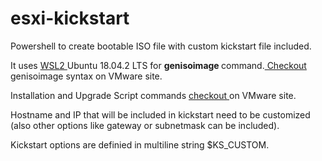 # esxi-kickstart
Powershell to create bootable ISO file with custom kickstart file included.

It uses <a href="https://docs.microsoft.com/en-us/windows/wsl/install-win10"> WSL2 </a> Ubuntu 18.04.2 LTS for <b> genisoimage </b> command.<a href="https://docs.vmware.com/en/VMware-vSphere/6.7/com.vmware.esxi.install.doc/GUID-C03EADEA-A192-4AB4-9B71-9256A9CB1F9C.html?hWord=N4IghgNiBcIOYFMB2BLAzgexQWzIkAvkA"> Checkout </a> genisoimage syntax on VMware site. 

Installation and Upgrade Script commands <a href="https://docs.vmware.com/en/VMware-vSphere/6.7/com.vmware.esxi.upgrade.doc/GUID-61A14EBB-5CF3-43EE-87EF-DB8EC6D83698.html"> checkout </a> on VMware site.

Hostname and IP that will be included in kickstart need to be customized (also other options like gateway or subnetmask can be included).

Kickstart options are definied in multiline string $KS_CUSTOM.




